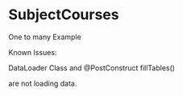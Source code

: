 # SubjectCourses

One to many Example

Known Issues:

DataLoader Class and 
@PostConstruct
fillTables() 

are not loading data.
